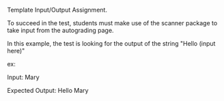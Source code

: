 Template Input/Output Assignment.

To succeed in the test, students must make use of the scanner package to take input from the autograding page.


In this example, the test is looking for the output of the string "Hello (input here)"

ex: 

   Input: Mary
   
   Expected Output: Hello Mary
